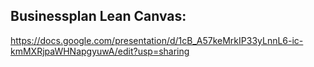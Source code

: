 ## Businessplan Lean Canvas:
https://docs.google.com/presentation/d/1cB_A57keMrkIP33yLnnL6-ic-kmMXRjpaWHNapgyuwA/edit?usp=sharing

